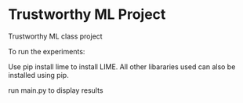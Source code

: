 # Trustworthy ML Project
 Trustworthy ML class project

To run the experiments:

   Use pip install lime to install LIME. All other libararies used can also be installed using pip.

   run main.py to display results
